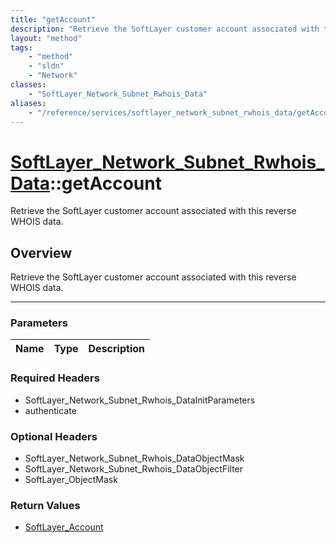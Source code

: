 ```yaml
---
title: "getAccount"
description: "Retrieve the SoftLayer customer account associated with this reverse WHOIS data."
layout: "method"
tags:
    - "method"
    - "sldn"
    - "Network"
classes:
    - "SoftLayer_Network_Subnet_Rwhois_Data"
aliases:
    - "/reference/services/softlayer_network_subnet_rwhois_data/getAccount"
---
```

# [SoftLayer_Network_Subnet_Rwhois_Data](/reference/services/SoftLayer_Network_Subnet_Rwhois_Data)::getAccount


Retrieve the SoftLayer customer account associated with this reverse WHOIS data.


## Overview 
Retrieve the SoftLayer customer account associated with this reverse WHOIS data.

-----

### Parameters 
|Name | Type | Description |
| --- | --- | --- |


### Required Headers
* SoftLayer_Network_Subnet_Rwhois_DataInitParameters
* authenticate


### Optional Headers
* SoftLayer_Network_Subnet_Rwhois_DataObjectMask
* SoftLayer_Network_Subnet_Rwhois_DataObjectFilter
* SoftLayer_ObjectMask

### Return Values
* <a href='/reference/datatypes/SoftLayer_Account'>SoftLayer_Account </a>




